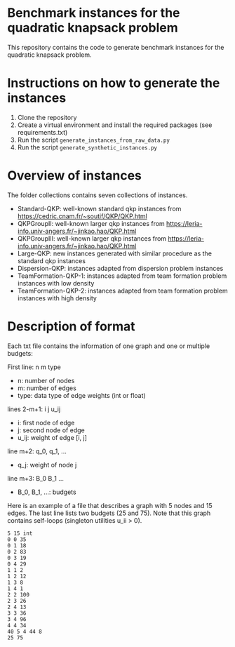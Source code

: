 # Benchmark instances for the quadratic knapsack problem

This repository contains the code to generate benchmark instances for the quadratic knapsack problem. 

# Instructions on how to generate the instances

1) Clone the repository
2) Create a virtual environment and install the required packages (see requirements.txt)
3) Run the script `generate_instances_from_raw_data.py` 
4) Run the script `generate_synthetic_instances.py`

# Overview of instances

The folder collections contains seven collections of instances.

* Standard-QKP: well-known standard qkp instances from https://cedric.cnam.fr/~soutif/QKP/QKP.html
* QKPGroupII: well-known larger qkp instances from https://leria-info.univ-angers.fr/~jinkao.hao/QKP.html
* QKPGroupIII: well-known larger qkp instances from https://leria-info.univ-angers.fr/~jinkao.hao/QKP.html
* Large-QKP: new instances generated with similar procedure as the standard qkp instances
* Dispersion-QKP: instances adapted from dispersion problem instances
* TeamFormation-QKP-1: instances adapted from team formation problem instances with low density
* TeamFormation-QKP-2: instances adapted from team formation problem instances with high density

# Description of format

Each txt file contains the information of one graph and one or multiple budgets:

First line: n m type
* n: number of nodes
* m: number of edges
* type: data type of edge weights (int or float)

lines 2-m+1: i j u_ij
* i: first node of edge 
* j: second node of edge 
* u_ij: weight of edge [i, j]

line m+2: q_0, q_1, ...
* q_j: weight of node j

line m+3: B_0 B_1 ...
* B_0, B_1, ...: budgets

Here is an example of a file that describes a graph with 5 nodes and 15 edges. 
The last line lists two budgets (25 and 75). Note that this graph contains 
self-loops (singleton utilities u_ii > 0).    

```
5 15 int
0 0 35
0 1 18
0 2 83
0 3 19
0 4 29
1 1 2
1 2 12
1 3 8
1 4 1
2 2 100
2 3 26
2 4 13
3 3 36
3 4 96
4 4 34
40 5 4 44 8 
25 75 
```


